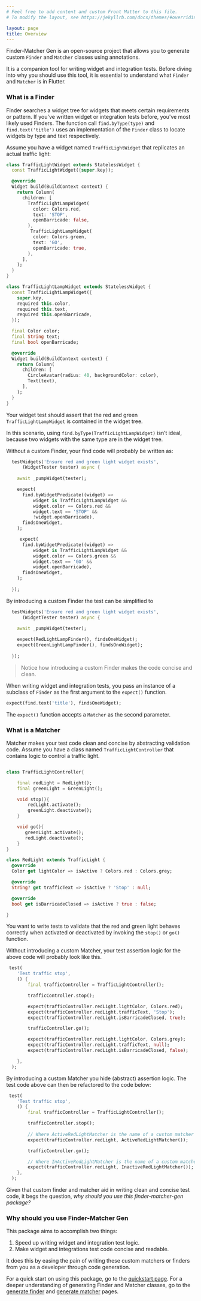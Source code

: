```yaml
---
# Feel free to add content and custom Front Matter to this file.
# To modify the layout, see https://jekyllrb.com/docs/themes/#overriding-theme-defaults

layout: page
title: Overview
---
```

Finder-Matcher Gen is an open-source project that allows you to generate custom `Finder` and `Matcher` classes using annotations.

It is a companion tool for writing widget and integration tests. Before diving into why you should use this tool, it is essential to understand what `Finder` and `Matcher` is in Flutter.

### What is a Finder
Finder searches a widget tree for widgets that meets certain requirements or pattern. If you've written widget or integration tests before, you've most likely used Finders. The function call `find.byType(type)` and `find.text('title')` uses an implementation of the `Finder` class to locate widgets by type and text respectively.

Assume you have a widget named `TrafficLightWidget` that replicates an actual traffic light:

```dart
class TrafficLightWidget extends StatelessWidget {
  const TrafficLightWidget({super.key});

  @override
  Widget build(BuildContext context) {
    return Column(
      children: [
        TrafficLightLampWidget(
          color: Colors.red,
          text: 'STOP',
          openBarricade: false,
        ),
         TrafficLightLampWidget(
          color: Colors.green,
          text: 'GO',
          openBarricade: true,
        ),
      ],
    );
  }
}

class TrafficLightLampWidget extends StatelessWidget {
  const TrafficLightLampWidget({
    super.key,
    required this.color,
    required this.text,
    required this.openBarricade,
  });

  final Color color;
  final String text;
  final bool openBarricade;

  @override
  Widget build(BuildContext context) {
    return Column(
      children: [
        CircleAvatar(radius: 40, backgroundColor: color),
        Text(text),
      ],
    );
  }
}
```

Your widget test should assert that the red and green `TrafficLightLampWidget` is contained in the widget tree.

In this scenario, using `find.byType(TrafficLightLampWidget)` isn’t ideal, because two widgets with the same type are in the widget tree.

Without a custom Finder, your find code will probably be written as:

```dart
  testWidgets('Ensure red and green light widget exists',
      (WidgetTester tester) async {
  
    await _pumpWidget(tester);

    expect(
      find.byWidgetPredicate((widget) => 
          widget is TrafficLightLampWidget &&
          widget.color == Colors.red &&
          widget.text == 'STOP' &&
          !widget.openBarricade),
      findsOneWidget,
    );

     expect(
      find.byWidgetPredicate((widget) =>
          widget is TrafficLightLampWidget &&
          widget.color == Colors.green &&
          widget.text == 'GO' &&
          widget.openBarricade),
      findsOneWidget,
    );
  
  });
```

By introducing a custom Finder the test can be simplified to

```dart
  testWidgets('Ensure red and green light widget exists',
      (WidgetTester tester) async {
  
    await _pumpWidget(tester);

    expect(RedLightLampFinder(), findsOneWidget);
    expect(GreenLightLampFinder(), findsOneWidget);
  
  });
```

> Notice how introducing a custom Finder makes the code concise and clean.

When writing widget and integration tests, you pass an instance of a subclass of `Finder` as the first argument to the `expect()` function.


```dart
expect(find.text('title'), findsOneWidget);
```

The `expect()` function accepts a `Matcher` as the second parameter.

### What is a Matcher
Matcher makes your test code clean and concise by abstracting validation code.  Assume you have a class named `TrafficLightController` that contains logic to control a traffic light.

```dart

class TrafficLightController{

    final redLight = RedLight();
    final greenLight = GreenLight();

    void stop(){
        redLight.activate();
        greenLight.deactivate();
    }

    void go(){
       greenLight.activate();
       redLight.deactivate();
    }
}

class RedLight extends TrafficLight {
  @override
  Color get lightColor => isActive ? Colors.red : Colors.grey;

  @override
  String? get trafficText => isActive ? 'Stop' : null;

  @override
  bool get isBarricadeClosed => isActive ? true : false;

}
```

You want to write tests to validate that the red and green light behaves correctly when activated or deactivated by invoking the `stop()` or `go()` function.

Without introducing a custom Matcher, your test assertion logic for the above code will probably look like this.

```dart
 test(
    'Test traffic stop',
    () {
        final trafficController = TrafficLightController();

        trafficController.stop();

        expect(trafficController.redLight.lightColor, Colors.red);
        expect(trafficController.redLight.trafficText, 'Stop');
        expect(trafficController.redLight.isBarricadeClosed, true);

        trafficController.go();

        expect(trafficController.redLight.lightColor, Colors.grey);
        expect(trafficController.redLight.trafficText, null);
        expect(trafficController.redLight.isBarricadeClosed, false);

    },
  );    
```
By introducing a custom Matcher you hide (abstract) assertion logic. The test code above can then be refactored to the code below:


```dart
 test(
    'Test traffic stop',
    () {
        final trafficController = TrafficLightController();

        trafficController.stop();
        
        // Where ActiveRedLightMatcher is the name of a custom matcher
        expect(trafficController.redLight, ActiveRedLightMatcher());

        trafficController.go();

        // Where InActiveRedLightMatcher is the name of a custom matcher
        expect(trafficController.redLight, InactiveRedLightMatcher());
    },
  ); 
```

Given that custom finder and matcher aid in writing clean and concise test code, it begs the question, *why should you use this finder-matcher-gen package?*

### Why should you use Finder-Matcher Gen

This package aims to accomplish two things:

1. Speed up writing widget and integration test logic.
2. Make widget and integrations test code concise and readable.

It does this by easing the pain of writing these custom matchers or finders from you as a developer through code generation. 

For a quick start on using this package, go to the [quickstart page](https://jasperessien2.github.io/finder-matcher-gen/quickstart). For a deeper understanding of generating Finder and Matcher classes, go to the [generate finder](https://jasperessien2.github.io/finder-matcher-gen/generate-finder) and [generate matcher](https://jasperessien2.github.io/finder-matcher-gen/generate-matcher) pages.